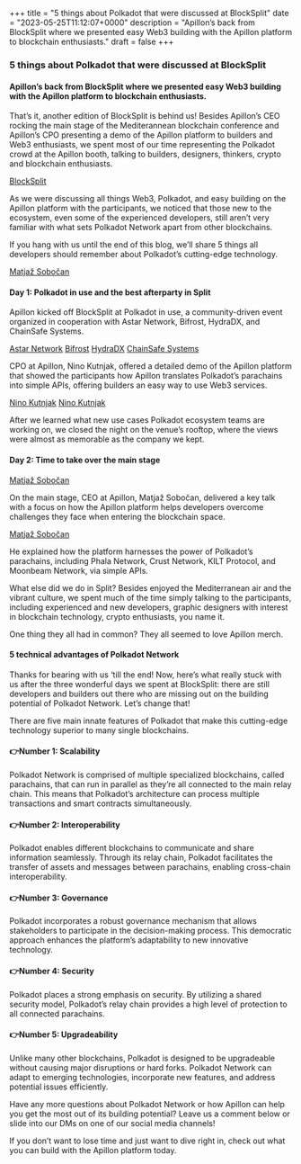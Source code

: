 +++
title = "5 things about Polkadot that were discussed at BlockSplit"
date = "2023-05-25T11:12:07+0000"
description = "Apillon’s back from BlockSplit where we presented easy Web3 building with the Apillon platform to blockchain enthusiasts."
draft = false
+++

### 5 things about Polkadot that were discussed at BlockSplit


#### Apillon’s back from BlockSplit where we presented easy Web3 building with the Apillon platform to blockchain enthusiasts.


That’s it, another edition of BlockSplit is behind us! Besides Apillon’s CEO rocking the main stage of the Mediterannean blockchain conference and Apillon’s CPO presenting a demo of the Apillon platform to builders and Web3 enthusiasts, we spent most of our time representing the Polkadot crowd at the Apillon booth, talking to builders, designers, thinkers, crypto and blockchain enthusiasts.

[BlockSplit](https://blocksplit.net/)

As we were discussing all things Web3, Polkadot, and easy building on the Apillon platform with the participants, we noticed that those new to the ecosystem, even some of the experienced developers, still aren’t very familiar with what sets Polkadot Network apart from other blockchains.


If you hang with us until the end of this blog, we’ll share 5 things all developers should remember about Polkadot’s cutting-edge technology.

[Matjaž Sobočan](https://www.linkedin.com/in/matjazsobocan?miniProfileUrn=urn%3Ali%3Afs_miniProfile%3AACoAAAM8RSYBegjpViD-XAhQOAg2W4DIzAF0bME&lipi=urn%3Ali%3Apage%3Ad_flagship3_search_srp_all%3BRpZhvOkUQAmVfa9zSbXpVw%3D%3D)

#### Day 1: Polkadot in use and the best afterparty in Split


Apillon kicked off BlockSplit at Polkadot in use, a community-driven event organized in cooperation with Astar Network, Bifrost, HydraDX, and ChainSafe Systems.

[Astar Network](https://astar.network/)
[Bifrost](https://thebifrost.io/)
[HydraDX](https://hydradx.io/)
[ChainSafe Systems](https://chainsafe.io/)

CPO at Apillon, Nino Kutnjak, offered a detailed demo of the Apillon platform that showed the participants how Apillon translates Polkadot’s parachains into simple APIs, offering builders an easy way to use Web3 services.

[Nino Kutnjak](https://www.linkedin.com/in/nino-kutnjak?miniProfileUrn=urn%3Ali%3Afs_miniProfile%3AACoAABGGNhkB0NJgJtcZjV2HuvIQLiZQuj5t_d8&lipi=urn%3Ali%3Apage%3Ad_flagship3_search_srp_all%3BaQIVfux%2FSFyGDD5rlo1ppQ%3D%3D)
[Nino Kutnjak](https://www.linkedin.com/in/nino-kutnjak?miniProfileUrn=urn%3Ali%3Afs_miniProfile%3AACoAABGGNhkB0NJgJtcZjV2HuvIQLiZQuj5t_d8&lipi=urn%3Ali%3Apage%3Ad_flagship3_search_srp_all%3Byc6IMWd2QiaCPY%2FLZ9dnhA%3D%3D)

After we learned what new use cases Polkadot ecosystem teams are working on, we closed the night on the venue’s rooftop, where the views were almost as memorable as the company we kept.


#### Day 2: Time to take over the main stage

[Matjaž Sobočan](https://www.linkedin.com/in/matjazsobocan?miniProfileUrn=urn%3Ali%3Afs_miniProfile%3AACoAAAM8RSYBegjpViD-XAhQOAg2W4DIzAF0bME&lipi=urn%3Ali%3Apage%3Ad_flagship3_search_srp_all%3BRpZhvOkUQAmVfa9zSbXpVw%3D%3D)

On the main stage, CEO at Apillon, Matjaž Sobočan, delivered a key talk with a focus on how the Apillon platform helps developers overcome challenges they face when entering the blockchain space.

[Matjaž Sobočan](https://www.linkedin.com/in/matjazsobocan?miniProfileUrn=urn%3Ali%3Afs_miniProfile%3AACoAAAM8RSYBegjpViD-XAhQOAg2W4DIzAF0bME&lipi=urn%3Ali%3Apage%3Ad_flagship3_search_srp_all%3BRpZhvOkUQAmVfa9zSbXpVw%3D%3D)

He explained how the platform harnesses the power of Polkadot’s parachains, including Phala Network, Crust Network, KILT Protocol, and Moonbeam Network, via simple APIs.


What else did we do in Split? Besides enjoyed the Mediterranean air and the vibrant culture, we spent much of the time simply talking to the participants, including experienced and new developers, graphic designers with interest in blockchain technology, crypto enthusiasts, you name it.


One thing they all had in common? They all seemed to love Apillon merch.


#### 5 technical advantages of Polkadot Network


Thanks for bearing with us ‘till the end! Now, here’s what really stuck with us after the three wonderful days we spent at BlockSplit: there are still developers and builders out there who are missing out on the building potential of Polkadot Network. Let’s change that!


There are five main innate features of Polkadot that make this cutting-edge technology superior to many single blockchains.


#### 👉Number 1: Scalability


Polkadot Network is comprised of multiple specialized blockchains, called parachains, that can run in parallel as they’re all connected to the main relay chain. This means that Polkadot’s architecture can process multiple transactions and smart contracts simultaneously.


#### 👉Number 2: Interoperability


Polkadot enables different blockchains to communicate and share information seamlessly. Through its relay chain, Polkadot facilitates the transfer of assets and messages between parachains, enabling cross-chain interoperability.


#### 👉Number 3: Governance


Polkadot incorporates a robust governance mechanism that allows stakeholders to participate in the decision-making process. This democratic approach enhances the platform’s adaptability to new innovative technology.


#### 👉Number 4: Security


Polkadot places a strong emphasis on security. By utilizing a shared security model, Polkadot’s relay chain provides a high level of protection to all connected parachains.


#### 👉Number 5: Upgradeability


Unlike many other blockchains, Polkadot is designed to be upgradeable without causing major disruptions or hard forks. Polkadot Network can adapt to emerging technologies, incorporate new features, and address potential issues efficiently.


Have any more questions about Polkadot Network or how Apillon can help you get the most out of its building potential? Leave us a comment below or slide into our DMs on one of our social media channels!


If you don’t want to lose time and just want to dive right in, check out what you can build with the Apillon platform today.
